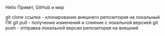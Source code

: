 Hello
Привет, GitHub и мир

git clone ссылка - клонирование внешнего репозитория на локальный ПК
git pull - получение изменений и слияние с локальной версией
git push - отправка локальной версии репозитория на внешний

